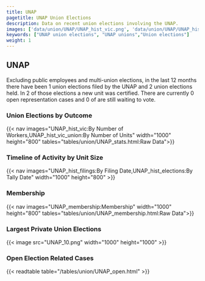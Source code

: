 ```yaml
---
title: UNAP
pagetitle: UNAP Union Elections
description: Data on recent union elections involving the UNAP.
images: ['data/union/UNAP/UNAP_hist_vic.png', 'data/union/UNAP/UNAP_hist_size.png', 'data/union/UNAP/UNAP_10.png']
keywords: ["UNAP union elections", "UNAP unions","Union elections"]
weight: 1
---
```

##  UNAP

Excluding public employees and multi-union elections, in the last 12 months there have been 1 union elections filed by the UNAP and 2 union elections held. In 2 of those elections a new unit was certified. There are currently 0 open representation cases and 0 of are still waiting to vote.

### Union Elections by Outcome
{{< nav images="UNAP_hist_vic:By Number of Workers,UNAP_hist_vic_union:By Number of Units" width="1000" height="800" tables="tables/union/UNAP_stats.html:Raw Data">}}

### Timeline of Activity by Unit Size
{{< nav images="UNAP_hist_filings:By Filing Date,UNAP_hist_elections:By Tally Date" width="1000" height="800" >}}

### Membership
{{< nav images="UNAP_membership:Membership" width="1000" height="800" tables="tables/union/UNAP_membership.html:Raw Data">}}

### Largest Private Union Elections
{{< image src="UNAP_10.png" width="1000" height="1000"  >}}

### Open Election Related Cases
{{< readtable table="/tables/union/UNAP_open.html" >}}

